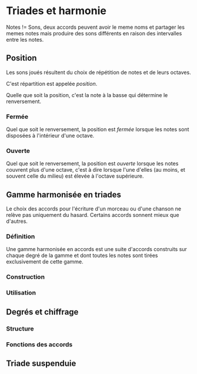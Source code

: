 # Triades et harmonie

Notes != Sons, deux accords peuvent avoir le meme noms et partager les memes notes mais produire des sons différents en raison des intervalles entre les notes.


## Position

Les sons joués résultent du choix de répétition de notes et de leurs octaves.

C'est répartition est appelée _position_.

Quelle que soit la position, c'est la note à la basse qui détermine le renversement.


### Fermée

Quel que soit le renversement,
la position est _fermée_ lorsque les notes sont disposées à l'intérieur d'une octave.

### Ouverte
Quel que soit le renversement,
la position est _ouverte_ lorsque les notes couvrent plus d'une octave,
c'est à dire lorsque l'une d'elles (au moins, et souvent celle du milieu) est élevée à l'octave supérieure.


## Gamme harmonisée en triades

Le choix des accords pour l'écriture d'un morceau ou d'une chanson ne relève pas uniquement du hasard.
Certains accords sonnent mieux que d'autres.


### Définition

Une gamme harmonisée en accords est une suite d'accords construits sur chaque degré de la gamme et dont toutes les notes sont tirées exclusivement de cette gamme.


### Construction




### Utilisation

## Degrés et chiffrage

### Structure

### Fonctions des accords

## Triade suspenduie

